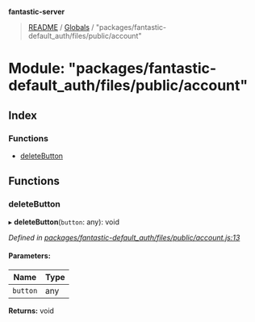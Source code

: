 **fantastic-server**

> [README](../README.md) / [Globals](../globals.md) / "packages/fantastic-default_auth/files/public/account"

# Module: "packages/fantastic-default_auth/files/public/account"

## Index

### Functions

* [deleteButton](_packages_fantastic_default_auth_files_public_account_.md#deletebutton)

## Functions

### deleteButton

▸ **deleteButton**(`button`: any): void

*Defined in [packages/fantastic-default_auth/files/public/account.js:13](https://github.com/besimorhino/project-fantastic/blob/af5d0de/packages/fantastic-default_auth/files/public/account.js#L13)*

#### Parameters:

Name | Type |
------ | ------ |
`button` | any |

**Returns:** void

